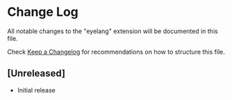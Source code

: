 # Change Log

All notable changes to the "eyelang" extension will be documented in this file.

Check [Keep a Changelog](http://keepachangelog.com/) for recommendations on how to structure this file.

## [Unreleased]

- Initial release